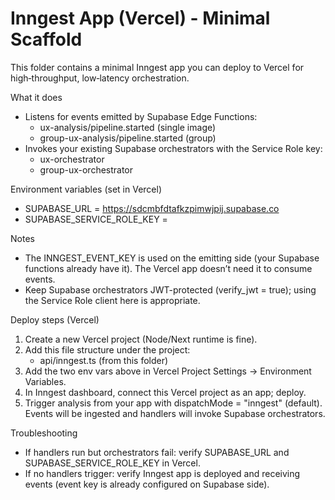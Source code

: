 # Inngest App (Vercel) - Minimal Scaffold

This folder contains a minimal Inngest app you can deploy to Vercel for high‑throughput, low‑latency orchestration.

What it does
- Listens for events emitted by Supabase Edge Functions:
  - ux-analysis/pipeline.started (single image)
  - group-ux-analysis/pipeline.started (group)
- Invokes your existing Supabase orchestrators with the Service Role key:
  - ux-orchestrator
  - group-ux-orchestrator

Environment variables (set in Vercel)
- SUPABASE_URL = https://sdcmbfdtafkzpimwjpij.supabase.co
- SUPABASE_SERVICE_ROLE_KEY = <copy from Supabase project settings>

Notes
- The INNGEST_EVENT_KEY is used on the emitting side (your Supabase functions already have it). The Vercel app doesn’t need it to consume events.
- Keep Supabase orchestrators JWT-protected (verify_jwt = true); using the Service Role client here is appropriate.

Deploy steps (Vercel)
1) Create a new Vercel project (Node/Next runtime is fine).
2) Add this file structure under the project:
   - api/inngest.ts   (from this folder)
3) Add the two env vars above in Vercel Project Settings → Environment Variables.
4) In Inngest dashboard, connect this Vercel project as an app; deploy.
5) Trigger analysis from your app with dispatchMode = "inngest" (default). Events will be ingested and handlers will invoke Supabase orchestrators.

Troubleshooting
- If handlers run but orchestrators fail: verify SUPABASE_URL and SUPABASE_SERVICE_ROLE_KEY in Vercel.
- If no handlers trigger: verify Inngest app is deployed and receiving events (event key is already configured on Supabase side).
